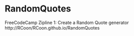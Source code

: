 # RandomQuotes
FreeCodeCamp Zipline 1: Create a Random Quote generator
http://RCoon/RCoon.github.io/RandomQuotes
